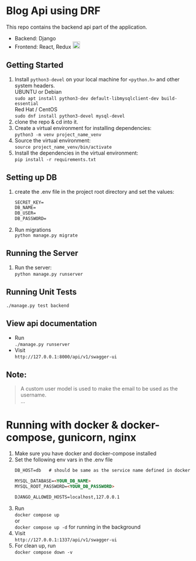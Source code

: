 # Blog Api using DRF

This repo contains the backend api part of the application.

- Backend: Django
- Frontend: React,
  Redux [<img src="https://raw.githubusercontent.com/FortAwesome/Font-Awesome/6.x/svgs/solid/link.svg" width="20" height="20">](https://github.com/nahid111/react-redux-toolkit-blog)

## Getting Started

1. Install `python3-devel` on your local machine for `<python.h>` and other system headers.
   <br/><nbsp/>UBUNTU or Debian
   <br/><nbsp/>`sudo apt install python3-dev default-libmysqlclient-dev build-essential`
   <br/><nbsp/>Red Hat / CentOS
   <br/><nbsp/>`sudo dnf install python3-devel mysql-devel`
2. clone the repo & cd into it.
3. Create a virtual environment for installing dependencies:
   <br/><nbsp/>`python3 -m venv project_name_venv`
4. Source the virtual environment:
   <br/><nbsp/>`source project_name_venv/bin/activate`
5. Install the dependencies in the virtual environment:
   <br/><nbsp/>`pip install -r requirements.txt`

## Setting up DB

1. create the .env file in the project root directory and set the values:

   ```markdown
   SECRET_KEY=
   DB_NAME=
   DB_USER=
   DB_PASSWORD=
   ```

2. Run migrations
   <br/><nbsp/>`python manage.py migrate`

## Running the Server

1. Run the server:
   <br/><nbsp/>`python manage.py runserver`

## Running Unit Tests

<nbsp/>`./manage.py test backend`

## View api documentation

- Run <br/>`./manage.py runserver`
- Visit <br/>`http://127.0.0.1:8000/api/v1/swagger-ui`

## Note:

> A custom user model is used to make the email to be used as the username.
> <br/> ...

# Running with docker & docker-compose, gunicorn, nginx

1. Make sure you have docker and docker-compose installed
2. Set the following env vars in the .env file
   ```markdown
   DB_HOST=db   # should be same as the service name defined in docker-compose.yaml
   
   MYSQL_DATABASE=<YOUR_DB_NAME>
   MYSQL_ROOT_PASSWORD=<YOUR_DB_PASSWORD>
   
   DJANGO_ALLOWED_HOSTS=localhost,127.0.0.1
   ```
3. Run <br/>
   `docker compose up` <br/> or <br/>
   `docker compose up -d` for running in the background
4. Visit <br/>
   `http://127.0.0.1:1337/api/v1/swagger-ui`
5. For clean up, run <br/>
   `docker compose down -v`
